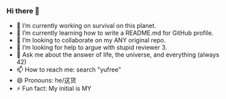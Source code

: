 ### Hi there 👋

- 🔭 I’m currently working on survival on this planet.
- 🌱 I’m currently learning how to write a README.md for GitHub profile.
- 👯 I’m looking to collaborate on my ANY original repo.
- 🤔 I’m looking for help to argue with stupid reviewer 3.
- 💬 Ask me about the answer of life, the universe, and everything (always 42)
- 📫 How to reach me: search "yufree"
- 😄 Pronouns: he/这货
- ⚡ Fun fact: My initial is MY

